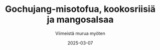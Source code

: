 ---
title: "Gochujang-misotofua, kookosriisiä ja mangosalsaa"
image: "https://vegaanibotti.lauravuo.me/2025/03/2025-03-07_small.png"
date: 2025-03-07
receipt_url: "https://viimeistamuruamyoten.com/gochujang-misotofua-kookosriisia-ja-mangosalsaa/"
author: "Viimeistä murua myöten"
---